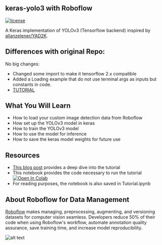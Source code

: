 ## keras-yolo3 with Roboflow

[![license](https://img.shields.io/github/license/mashape/apistatus.svg)](LICENSE)

A Keras implementation of YOLOv3 (Tensorflow backend) inspired by [allanzelener/YAD2K](https://github.com/allanzelener/YAD2K).
## Differences with original Repo:
No big changes:
- Changed some import to make it tensorflow 2.x compatible
- Added a Loading example that do not use terminal args as inputs but constants in code.
- [TUTORIAL](example_tutorial.md)
  
## What You Will Learn
* How to load your custom image detection data from Roboflow
* How set up the YOLOv3 model in keras
* How to train the YOLOv3 model
* How to use the model for inference
* How to save the keras model weights for future use

## Resources

* [This blog post](https://blog.roboflow.ai/training-a-yolov3-object-detection-model-with-a-custom-dataset/) provides a deep dive into the tutorial
* This notebook provides the code necessary to run the tutorial [![Open In Colab](https://colab.research.google.com/assets/colab-badge.svg)](https://colab.research.google.com/drive/1ByRi9d6_Yzu0nrEKArmLMLuMaZjYfygO#scrollTo=WgHANbxqWJPa)
* For reading purposes, the notebook is also saved in Tutorial.ipynb 

## About Roboflow for Data Management

[Roboflow](https://roboflow.ai) makes managing, preprocessing, augmenting, and versioning datasets for computer vision seamless.
Developers reduce 50% of their code when using Roboflow's workflow, automate annotation quality assurance, save training time, and increase model reproducibility.

![alt text](https://i.imgur.com/WHFqYSJ.png)
